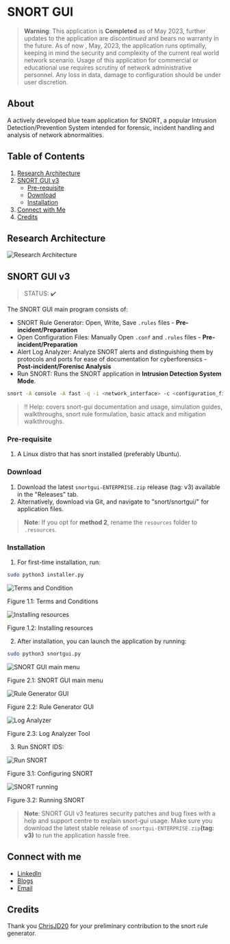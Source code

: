 # SNORT GUI
> **Warning**: This application is **Completed** as of May 2023, further updates to the application are *discontinued* and bears no warranty in the future. As of now , May, 2023, the application runs optimally, keeping in mind the security and complexity of the current real world network scenario. Usage of this application for commercial or educational use requires scrutiny of network administrative personnel. Any loss in data, damage to configuration should be under user discretion.

## About
A actively developed blue team application for SNORT, a popular Intrusion Detection/Prevention System intended for forensic, incident handling and analysis of network abnormalities.

## Table of Contents
1. [Research Architecture](#research-architecture)
2. [SNORT GUI v3](#snort-gui-v3)
    * [Pre-requisite](#pre-requisite)
    * [Download](#download)
    * [Installation](#installation)
3. [Connect with Me](#connect-with-me)
4. [Credits](#credits)

## Research Architecture

![Research Architecture](https://user-images.githubusercontent.com/70995581/229307468-1aa44b4f-0695-4f10-ba31-b71a0360c0ed.png)



## SNORT GUI v3

> STATUS: :heavy_check_mark:

The SNORT GUI main program consists of:

- SNORT Rule Generator: Open, Write, Save `.rules` files - **Pre-incident/Preparation**
- Open Configuration Files: Manually Open `.conf` and `.rules` files - **Pre-incident/Preparation**
- Alert Log Analyzer: Analyze SNORT alerts and distinguishing them by protocols and ports for ease of documentation for cyberforensics - **Post-incident/Forenisc Analysis**
- Run SNORT: Runs the SNORT application in **Intrusion Detection System Mode**.
```bash
snort -A console -A fast -q -i <network_interface> -c <configuration_file> -l <log_folderpath>
```
>  :bangbang:  Help: covers snort-gui documentation and usage, simulation guides, walkthroughs, snort rule formulation, basic attack and mitigation walkthroughs.

### Pre-requisite

1. A Linux distro that has snort installed (preferably Ubuntu).

### Download

1. Download the latest `snortgui-ENTERPRISE.zip` release (tag: v3) available in the "Releases" tab.
2. Alternatively, download via Git, and navigate to "snort/snortgui/" for application files.
> **Note**: If you opt for **method 2**, rename the `resources` folder to `.resources`.

### Installation

1. For first-time installation, run:

```bash
sudo python3 installer.py
```

   ![Terms and Condition](https://user-images.githubusercontent.com/70995581/219879971-e67a8a21-962b-4f18-ad63-8813ba5f5b6a.png)

   Figure 1.1: Terms and Conditions
   
   ![Installing resources](https://user-images.githubusercontent.com/70995581/223300214-8474d391-d4cb-4bec-9554-4b23e2510923.png)


   Figure 1.2: Installing resources

2. After installation, you can launch the application by running:

```bash
sudo python3 snortgui.py
```

![SNORT GUI main menu](https://user-images.githubusercontent.com/70995581/223300378-1235b879-6d70-4d4c-838a-c57557107662.png)


Figure 2.1: SNORT GUI main menu

![Rule Generator GUI](https://user-images.githubusercontent.com/70995581/223300719-4b603ed9-a5a3-482c-b409-6612a8f9b8e1.png)


Figure 2.2: Rule Generator GUI


![Log Analyzer](https://user-images.githubusercontent.com/70995581/227723225-e67f63cb-6b2d-4ce8-b42d-874ff8fcc381.png)


Figure 2.3: Log Analyzer Tool

3. Run SNORT IDS:

![Run SNORT](https://user-images.githubusercontent.com/70995581/229309507-cb79f013-af93-4245-b6be-2e9d5fd4d5f3.png)<br>

Figure 3.1: Configuring SNORT

![SNORT running](https://user-images.githubusercontent.com/70995581/229309060-e7671380-34dc-4e6c-891a-47423f8250ee.png)<br>

Figure 3.2: Running SNORT

> **Note**: SNORT GUI v3 features security patches and bug fixes with a help and support centre to explain snort-gui usage. Make sure you download the latest stable release of `snortgui-ENTERPRISE.zip`**(tag: v3)** to run the application hassle free.

## Connect with me

- [LinkedIn](https://www.linkedin.com/in/whcyberus/)
- [Blogs](https://ethicalcyberuspathways.wordpress.com/)
- [Email](mailto:whcyberus@gmail.com)

## Credits

Thank you [ChrisJD20](https://github.com/chrisjd20/Snorpy) for your preliminary contribution to the snort rule generator.
